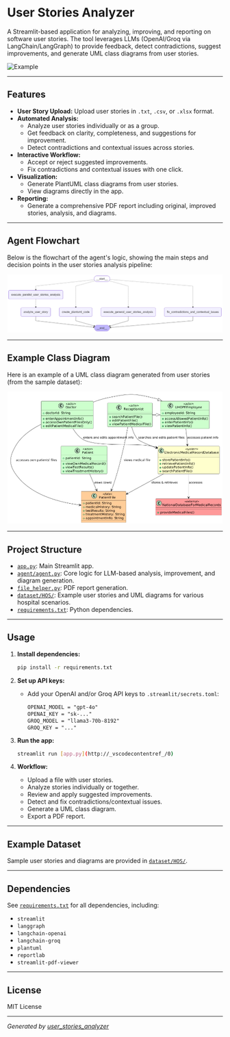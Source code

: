 # User Stories Analyzer

A Streamlit-based application for analyzing, improving, and reporting on software user stories. The tool leverages LLMs (OpenAI/Groq via LangChain/LangGraph) to provide feedback, detect contradictions, suggest improvements, and generate UML class diagrams from user stories.

![Example](./static/recording_1_b.gif)

---

## Features

- **User Story Upload:** Upload user stories in `.txt`, `.csv`, or `.xlsx` format.
- **Automated Analysis:** 
  - Analyze user stories individually or as a group.
  - Get feedback on clarity, completeness, and suggestions for improvement.
  - Detect contradictions and contextual issues across stories.
- **Interactive Workflow:** 
  - Accept or reject suggested improvements.
  - Fix contradictions and contextual issues with one click.
- **Visualization:** 
  - Generate PlantUML class diagrams from user stories.
  - View diagrams directly in the app.
- **Reporting:** 
  - Generate a comprehensive PDF report including original, improved stories, analysis, and diagrams.

---

## Agent Flowchart

Below is the flowchart of the agent's logic, showing the main steps and decision points in the user stories analysis pipeline:

![Agent Flowchart](graph.png)

---

## Example Class Diagram

Here is an example of a UML class diagram generated from user stories (from the sample dataset):

![Sample Class Diagram](flow_chart.png)

---

## Project Structure

- [`app.py`](app.py): Main Streamlit app.
- [`agent/agent.py`](agent/agent.py): Core logic for LLM-based analysis, improvement, and diagram generation.
- [`file_helper.py`](file_helper.py): PDF report generation.
- [`dataset/HOS/`](dataset/HOS/): Example user stories and UML diagrams for various hospital scenarios.
- [`requirements.txt`](requirements.txt): Python dependencies.

---

## Usage

1. **Install dependencies:**
    ```sh
    pip install -r requirements.txt
    ```

2. **Set up API keys:**
    - Add your OpenAI and/or Groq API keys to `.streamlit/secrets.toml`:
      ```
      OPENAI_MODEL = "gpt-4o"
      OPENAI_KEY = "sk-..."
      GROQ_MODEL = "llama3-70b-8192"
      GROQ_KEY = "..."
      ```

3. **Run the app:**
    ```sh
    streamlit run [app.py](http://_vscodecontentref_/0)
    ```

4. **Workflow:**
    - Upload a file with user stories.
    - Analyze stories individually or together.
    - Review and apply suggested improvements.
    - Detect and fix contradictions/contextual issues.
    - Generate a UML class diagram.
    - Export a PDF report.

---

## Example Dataset

Sample user stories and diagrams are provided in [`dataset/HOS/`](dataset/HOS/).

---

## Dependencies

See [`requirements.txt`](requirements.txt) for all dependencies, including:
- `streamlit`
- `langgraph`
- `langchain-openai`
- `langchain-groq`
- `plantuml`
- `reportlab`
- `streamlit-pdf-viewer`

---

## License

MIT License

---

*Generated by [user_stories_analyzer](https://github.com/oscarismael47/user_stories_analyzer)*